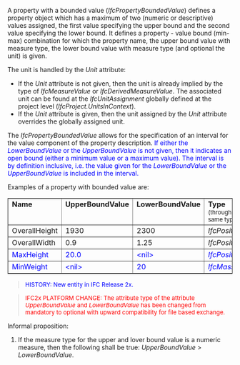 ﻿A property with a bounded value (_IfcPropertyBoundedValue_) defines a property object which has a maximum of two (numeric or descriptive) values assigned, the first value specifying the upper bound and the second value specifying the lower bound. It defines a property - value bound (min-max) combination for which the property name, the upper bound value with measure type, the lower bound value with measure type (and optional the unit) is given.

The unit is handled by the _Unit_ attribute:

* If the _Unit_ attribute is not given, then the unit is already implied by the type of _IfcMeasureValue_ or _IfcDerivedMeasureValue_. The associated unit can be found at the _IfcUnitAssignment_ globally defined at the project level (_IfcProject.UnitsInContext_).
*  If the _Unit_ attribute is given, then the unit assigned by the _Unit_ attribute overrides the globally assigned unit.

The _IfcPropertyBoundedValue_ allows for the specification of an interval for the value component of the property description. <font color="#0000FF">If either the <i>LowerBoundValue</i> or the
		<i>UpperBoundValue</i> is not given, then it indicates an open bound (either a
		minimum value or a maximum value). The interval is by definition inclusive,
		i.e. the value given for the <i>LowerBoundValue</i> or the
		<i>UpperBoundValue</i> is included in the interval.</font>

Examples of a property with bounded value are:

<table border="1"> 
		<tr valign="TOP"> 
		  <td valign="TOP" width="15%"><b>Name</b></td> 
		  <td valign="TOP" width="15%"><b>UpperBoundValue</b></td> 
		  <td valign="TOP" width="15%"><b>LowerBoundValue</b></td> 
		  <td valign="TOP" width="25%"><b>Type <br></b><font size="-1">(through
			 <i>IfcValue</i>, WR1 ensures same type for both values)</font></td> 
		  <td valign="TOP" width="30%"><b>Unit <br></b></td> 
		</tr> 
		<tr valign="TOP"> 
		  <td width="15%" valign="TOP" align="LEFT">OverallHeight</td> 
		  <td width="30%" valign="TOP" align="LEFT">1930</td> 
		  <td width="25%" valign="TOP" align="LEFT">2300</td> 
		  <td width="25%" valign="TOP" align="LEFT"><i>IfcPositiveLengthMeasure</i></td> 
		  <td width="30%" valign="TOP" align="LEFT">- </td> 
		</tr> 
		<tr valign="TOP"> 
		  <td width="15%" valign="TOP" align="LEFT">OverallWidth</td> 
		  <td width="30%" valign="TOP" align="LEFT">0.9</td> 
		  <td width="25%" valign="TOP" align="LEFT">1.25</td> 
		  <td width="25%" valign="TOP" align="LEFT"><i>IfcPositiveLengthMeasure</i></td> 
		  <td width="30%" valign="TOP" align="LEFT">m</td> 
		</tr> 
		<tr valign="TOP"> 
		  <td width="15%" valign="TOP" align="LEFT"><font color="#0000FF">MaxHeight</font></td> 
		  <td width="30%" valign="TOP" align="LEFT"><font color="#0000FF">20.0</font></td> 
		  <td width="25%" valign="TOP" align="LEFT"><font color="#0000FF">&lt;nil&gt;</font></td> 
		  <td width="25%" valign="TOP" align="LEFT"><font color="#0000FF"><i>IfcPositiveLengthMeasure</i></font></td> 
		  <td width="30%" valign="TOP" align="LEFT"><font color="#0000FF">-</font></td> 
		</tr> 
		<tr valign="TOP"> 
		  <td width="15%" valign="TOP" align="LEFT"><font color="#0000FF">MinWeight</font></td> 
		  <td width="30%" valign="TOP" align="LEFT"><font color="#0000FF">&lt;nil&gt;</font></td> 
		  <td width="25%" valign="TOP" align="LEFT"><font color="#0000FF">20</font></td> 
		  <td width="25%" valign="TOP" align="LEFT"><font color="#0000FF"><i>IfcMassMeasure</i></font></td> 
		  <td width="30%" valign="TOP" align="LEFT"><font color="#0000FF">kg</font></td> 
		</tr> 
	 </table>

> <font color="#0000FF" size="-1">HISTORY: New entity in IFC Release 2x.
		  </font>
> 


> <font color="#FF0000" size="-1">IFC2x PLATFORM CHANGE: The
		attribute type of the attribute <i>UpperBoundValue</i> and
		<i>LowerBoundValue</i> has been changed from mandatory to optional with upward
		compatibility for file based exchange.</font>

Informal proposition:

1. If the measure type for the upper and lover bound value is a numeric measure, then the following shall be true: _UpperBoundValue_ &gt; _LowerBoundValue_.